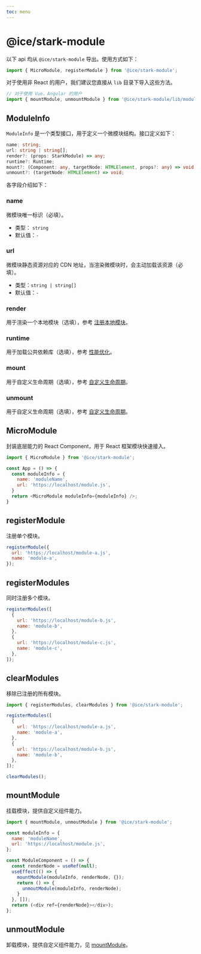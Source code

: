 ```yaml
---
toc: menu
---
```


# @ice/stark-module

以下 api 均从 `@ice/stark-module` 导出。使用方式如下：

```js
import { MicroModule, registerModule } from '@ice/stark-module';
```

对于使用非 React 的用户，我们建议您直接从 `lib` 目录下导入这些方法。

```js
// 对于使用 Vue、Angular 的用户
import { mountModule, unmountModule } from '@ice/stark-module/lib/modules';
```

## ModuleInfo

`ModuleInfo` 是一个类型接口，用于定义一个微模块结构。接口定义如下：

```ts
name: string;
url: string | string[];
render?: (props: StarkModule) => any;
runtime?: Runtime;
mount?: (Component: any, targetNode: HTMLElement, props?: any) => void;
unmount?: (targetNode: HTMLElement) => void;
```

各字段介绍如下：

### name

微模块唯一标识（必填）。

- 类型： `string`
- 默认值：`-`

### url

微模块静态资源对应的 CDN 地址，当渲染微模块时，会主动加载该资源（必填）。

- 类型：`string | string[]`
- 默认值：`-`


### render

用于渲染一个本地模块（选填），参考 [注册本地模块](/docs/guide/micro-module#注册本地模块)。


### runtime

用于加载公共依赖库（选填），参考 [性能优化](/docs/guide/micro-module#性能优化)。

### mount

用于自定义生命周期（选填），参考 [自定义生命周期](/docs/guide/micro-module#自定义生命周期)。

### unmount

用于自定义生命周期（选填），参考 [自定义生命周期](/docs/guide/micro-module#自定义生命周期)。

## MicroModule

封装底层能力的 React Component，用于 React 框架模块快速接入。

```js
import { MicroModule } from '@ice/stark-module';

const App = () => {
  const moduleInfo = {
    name: 'moduleName',
    url: 'https://localhost/module.js',
  }
  return <MicroModule moduleInfo={moduleInfo} />;
}
```

## registerModule

注册单个模块。

```js
registerModule({
  url: 'https://localhost/module-a.js',
  name: 'module-a',
});
```

## registerModules

同时注册多个模块。

```js
registerModules([
  {
    url: 'https://localhost/module-b.js',
    name: 'module-b',
  },
  {
    url: 'https://localhost/module-c.js',
    name: 'module-c',
  },
]);
```

## clearModules

移除已注册的所有模块。

```js
import { registerModules, clearModules } from '@ice/stark-module';

registerModules([
  {
    url: 'https://localhost/module-a.js',
    name: 'module-a',
  },
  {
    url: 'https://localhost/module-b.js',
    name: 'module-b',
  },
]);

clearModules();
```

## mountModule

挂载模块，提供自定义组件能力。

```js
import { mountModule, unmoutModule } from '@ice/stark-module';

const moduleInfo = {
  name: 'moduleName',
  url: 'https://localhost/module.js',
};

const ModuleComponent = () => {
  const renderNode = useRef(null);
  useEffect(() => {
    mountModule(moduleInfo, renderNode, {});
    return () => {
      unmoutModule(moduleInfo, renderNode);
    }
  }, []);
  return (<div ref={renderNode}></div>);
};
```

## unmoutModule

卸载模块，提供自定义组件能力，见 [mountModule](#mountModule)。

